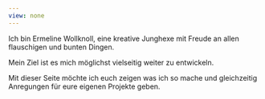 ```yaml
---
view: none
---
```


Ich bin Ermeline Wollknoll, eine kreative Junghexe mit Freude an allen flauschigen und bunten Dingen. 

Mein Ziel ist es mich möglichst vielseitig weiter zu entwickeln. 


Mit dieser Seite möchte ich euch zeigen was ich so mache und gleichzeitig Anregungen für eure eigenen Projekte geben.

